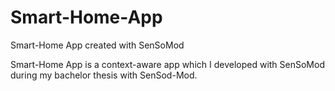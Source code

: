 # Smart-Home-App
Smart-Home App created with SenSoMod

Smart-Home App is a context-aware app which I developed with SenSoMod during my bachelor thesis with SenSod-Mod. 
